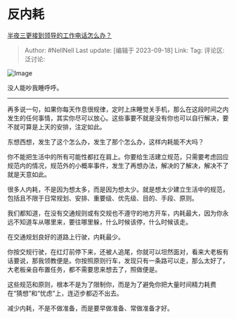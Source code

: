 # 反内耗

[半夜三更接到领导的工作电话怎么办？](https://www.zhihu.com/question/619290316/answer/3215774570)

> Author: #NellNell
> Last update: [编辑于 2023-09-18]
> Link:
> Tag:
> 评论区:
> 泛讨论:

![Image](https://pic1.zhimg.com/50/v2-46fd8e7ab632d4d8b22326a9f5259d22_720w.jpg?source=1940ef5c)

没人能吵我睡呼呼。

--------------------

再多说一句，如果你每天作息很规律，定时上床睡觉关手机，那么在这段时间之内发生的任何事情，其实你尽可以放心。这些事要不就是没有你也可以自行解决，要不就可算是上天的安排，注定如此。

东想西想，发生了这个怎么办，发生了那个怎么办，这样内耗能不大吗？

你不能把生活中的所有可能性都扛在肩上。你要给生活建立规范，只需要考虑回应规范内的情况，规范外的小概率事件，发生了再想办法，解决的了解决，解决不了就是天意如此。

很多人内耗，不是因为想太多，而是因为想太少。就是想太少建立生活中的规范，包括且不限于日常规划、安排、重要级、优先级、目的、手段、原则。

我们都知道，在没有交通规则或有交规也不遵守的地方开车，内耗最大，因为你永远不知道车从哪里来，要往哪里躲，什么时候该停，什么时候该走。

在交通规划良好的道路上行驶，内耗最少。

你按交规行驶，在红灯前停下来，还被人追尾，你就可以坦然面对，看来大老板有话要说，那我领教便是。你按照原则行车，发现只有一条路可以走，那么太好了，大老板亲自布置任务，都不需要思来想去了，照做便是。

这些规范和原则，根本不是为了限制你，而是为了避免你把大量时间精力耗费在“猜想”和“忧虑”上，连迈步都迈不出去。

减少内耗，不是不做准备，而是要早做准备、常做准备才好。

